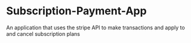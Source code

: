 # Subscription-Payment-App
An application that uses the stripe API to make transactions and apply to and cancel subscription plans
